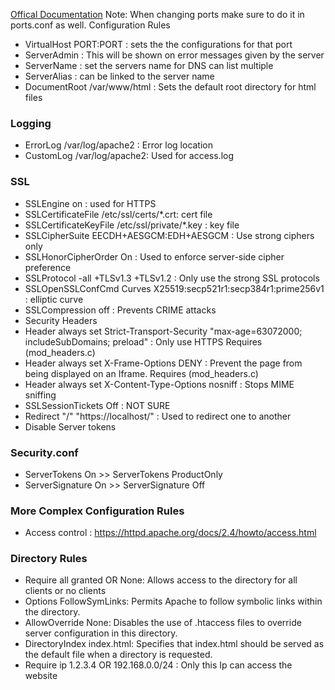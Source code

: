 [Offical Documentation](https://httpd.apache.org/docs/2.4/)
Note: When changing ports make sure to do it in ports.conf as well.
Configuration Rules
- VirtualHost PORT:PORT : sets the the configurations for that port
- ServerAdmin : This will be shown on error messages given by the server
- ServerName : set the servers name for DNS can list multiple
- ServerAlias : can be linked to the server name
- DocumentRoot /var/www/html : Sets the default root directory for html files
### Logging
- ErrorLog /var/log/apache2 : Error log location
-  CustomLog /var/log/apache2: Used for access.log
### SSL
- SSLEngine on : used for HTTPS
- SSLCertificateFile /etc/ssl/certs/*.crt: cert file
- SSLCertificateKeyFile /etc/ssl/private/*.key : key file
- SSLCipherSuite EECDH+AESGCM:EDH+AESGCM : Use strong ciphers only
- SSLHonorCipherOrder On : Used to enforce server-side cipher preference
- SSLProtocol -all +TLSv1.3 +TLSv1.2 : Only use the strong SSL protocols
- SSLOpenSSLConfCmd Curves X25519:secp521r1:secp384r1:prime256v1 : elliptic curve
- SSLCompression off : Prevents CRIME attacks
- Security Headers 
- Header always set Strict-Transport-Security "max-age=63072000; includeSubDomains; preload" : Only use HTTPS Requires (mod_headers.c)
- Header always set X-Frame-Options DENY : Prevent the page from being displayed on an Iframe. Requires (mod_headers.c)
- Header always set X-Content-Type-Options nosniff : Stops MIME sniffing
- SSLSessionTickets Off : NOT SURE
- Redirect "/" "https://localhost/" : Used to redirect one to another
- Disable Server tokens
### Security.conf
- ServerTokens On >> ServerTokens ProductOnly
- ServerSignature On >> ServerSignature Off

### More Complex Configuration Rules
- Access control : https://httpd.apache.org/docs/2.4/howto/access.html
### Directory Rules
- Require all granted OR None: Allows access to the directory for all clients or no clients
- Options FollowSymLinks: Permits Apache to follow symbolic links within the directory.
- AllowOverride None: Disables the use of .htaccess files to override server configuration in this directory.
- DirectoryIndex index.html: Specifies that index.html should be served as the default file when a directory is requested.
- Require ip 1.2.3.4 OR 192.168.0.0/24 : Only this Ip can access the website
